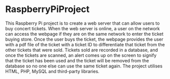 # RaspberryPiProject
This Raspberry Pi project is to create a web server that can allow users to buy concert tickets. When the web server is online, a user on the network can access the webpage if they are on the same network to enter the ticket buying store. Once the user buys the ticket, the webpage provides the user with a pdf file of the ticket with a ticket ID to differentiate that ticket from the other tickets that were sold. Tickets sold are recorded in a database, and once the tickets are scanned, an alert comes up on the screen to signify that the ticket has been used and the ticket will be removed from the database so no one else can use the same ticket again. The project utilises HTML, PHP, MySQL and third-party libraries. 
